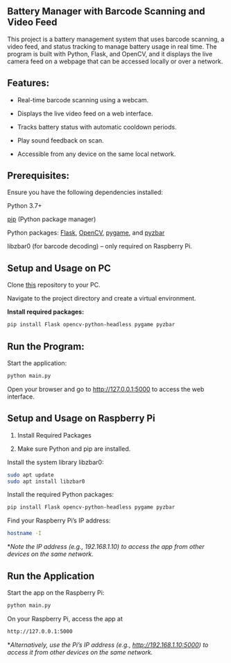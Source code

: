 ## **Battery Manager with Barcode Scanning and Video Feed**

This project is a battery management system that uses barcode scanning, a video feed, and status tracking to manage battery usage in real time. The program is built with Python, Flask, and OpenCV, and it displays the live camera feed on a webpage that can be accessed locally or over a network.

## Features:

* Real-time barcode scanning using a webcam.

* Displays the live video feed on a web interface.

* Tracks battery status with automatic cooldown periods.

* Play sound feedback on scan.
                
* Accessible from any device on the same local network.

## Prerequisites:

Ensure you have the following dependencies installed:

Python 3.7+

[pip](https://pip.pypa.io/en/stable/) (Python package manager)

Python packages: [Flask](https://flask.palletsprojects.com/en/stable/), [OpenCV](https://pypi.org/project/opencv-python/), [pygame](https://pypi.org/project/pygame/), and [pyzbar](https://pypi.org/project/pyzbar/)

libzbar0 (for barcode decoding) – only required on Raspberry Pi.

## Setup and Usage on PC

Clone [this](https://github.com/DavidMasin/Battery-Logger-5987) repository to your PC.

Navigate to the project directory and create a virtual environment.

**Install required packages:**

```bash
pip install Flask opencv-python-headless pygame pyzbar
```

## Run the Program:

Start the application:
```bash
python main.py
```

Open your browser and go to http://127.0.0.1:5000 to access the web interface.

## Setup and Usage on Raspberry Pi
1. Install Required Packages

2. Make sure Python and pip are installed.

Install the system library libzbar0:
```bash
sudo apt update
sudo apt install libzbar0
```
Install the required Python packages:
```bash
pip install Flask opencv-python-headless pygame pyzbar
```

Find your Raspberry Pi’s IP address:
```bash
hostname -I
```
**Note the IP address (e.g., 192.168.1.10) to access the app from other devices on the same network.*

## Run the Application
Start the app on the Raspberry Pi:

```bash
python main.py
```
On your Raspberry Pi, access the app at 
```bash
http://127.0.0.1:5000 
```
**Alternatively, use the Pi’s IP address (e.g., http://192.168.1.10:5000) to access it from other devices on the same network.*
